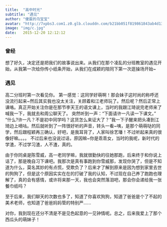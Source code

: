 ```yaml
---
title:  "高中时光"
subtitle: "遇见"
author: "傻蛋的乌宝宝"
avatar: "http://7xpbs3.com1.z0.glb.clouddn.com/b21bb051f819861843ab4d134aed2e738ad4e6bd.jpg"
image: "img/c.jpg"
date:   2015-12-20 12:12:12
---
```


### 曾经
想了好久，决定还是把我们的故事说出来。从我们在那个凌乱的分班教室的遇见开始，从我第一次给你传小纸条开始，从我们在成颖的陪同下第一次逛操场开始~


### 遇见
高二分班时第一次看见你。
第一感觉：这同学好萌啊！那会妹子这时尚的称呼还没流行起来~然后其实我也没太关注，关顾着和江老师玩了。然后呢？然后正常上课咯。真正开始关注你是在那节李天王的语文课上，当时的我跟江琦说完老师来了喊我一下，我就去和周公聊天了。
突然听到一声：“下面请许一凡读一下课文。”
“什么?许一凡？不是初中同学吗？这货怎么来证大了？”我一下子醒来把头凑到江琦边上嘀咕。然后就听到了一阵很好听的声音，转头一看~咦，是那个萌萌哒的同学，然后跟程颖再三确认，好吧，是我耳背了，人家叫徐艺璠！不过听起来真的很像好嘛。。。。
不过后来也没说过话，原因嘛~你是乖乖女，当时的我呢，新时代的学渣，不过学习渣，人不渣，真的。

由于你同桌是陈雪威，高一老同学嘛，我就很勤快的往她那跑，后来终于和你说上话了，那是晚自习下课吧。我那次是真有事跑到你雪威那，发现你哭了，但是不知道为什么，莫名其妙的有点慌，受欺负了？后来才了解到原来是因为想到家里去世的狗狗了，但是这个原因实实在在的打破了我的认知，不过现在自己养了跑跑也理解了，真的会有感情，或许将来那一天，我也会突然落泪吧，那会你会递给我一张餐巾纸吗？

至于后来，我们聊天的次数也多了，知道了你喜欢狗狗，知道了爸爸是个了不起的美术老师，也知道了爸爸妈妈管的特别严......

对你，我到现在还分不清是不是见色起意的一见钟情呢。总之，后来我爱上了那个西瓜头的萌妹子！
